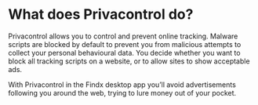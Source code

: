 # What does Privacontrol do?

Privacontrol allows you to control and prevent online tracking. Malware scripts are blocked by default to prevent you from malicious attempts to collect your personal behavioural data. You decide whether you want to block all tracking scripts on a website, or to allow sites to show acceptable ads.

With Privacontrol in the Findx desktop app you’ll avoid advertisements following you around the web, trying to lure money out of your pocket.
